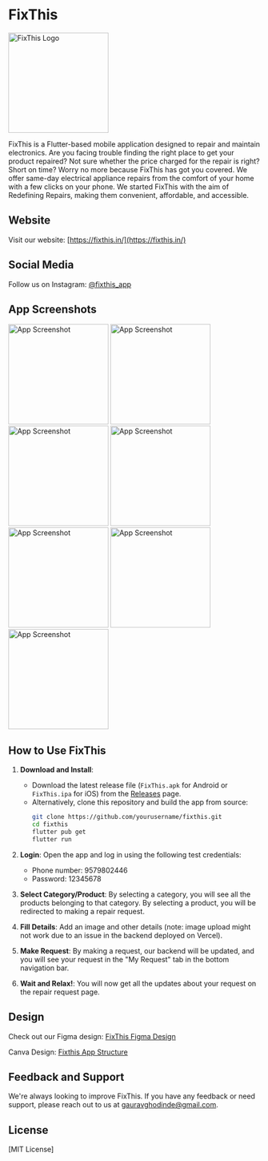 # FixThis

<img src="https://github.com/user-attachments/assets/e96df821-ea7f-4dec-baf0-f1907dc0741c" alt="FixThis Logo" width="200"/>

FixThis is a Flutter-based mobile application designed to repair and maintain electronics. Are you facing trouble finding the right place to get your product repaired? Not sure whether the price charged for the repair is right? Short on time? Worry no more because FixThis has got you covered. We offer same-day electrical appliance repairs from the comfort of your home with a few clicks on your phone. We started FixThis with the aim of Redefining Repairs, making them convenient, affordable, and accessible.

## Website

Visit our website: [https://fixthis.in/](https://fixthis.in/)

## Social Media

Follow us on Instagram: [@fixthis_app](https://www.instagram.com/fixthis_app)

## App Screenshots

<img src="https://github.com/user-attachments/assets/60f402ef-fcb3-455d-82a9-57eb6da64f89" alt="App Screenshot" width="200"/>
<img src="https://github.com/user-attachments/assets/7fa40c2a-6b5a-4dad-b664-511e68e2fda7" alt="App Screenshot" width="200"/>
<img src="https://github.com/user-attachments/assets/357b201f-c9d5-4727-8998-42297a358841" alt="App Screenshot" width="200"/>
<img src="https://github.com/user-attachments/assets/0f380dab-c323-4213-a2db-b5e21fb3ae28" alt="App Screenshot" width="200"/>
<img src="https://github.com/user-attachments/assets/4c99a756-9627-4431-903b-5ce707872541" alt="App Screenshot" width="200"/>
<img src="https://github.com/user-attachments/assets/46ca2406-eff5-4c9d-9155-c16bae1a248a" alt="App Screenshot" width="200"/>
<img src="https://github.com/user-attachments/assets/85a90463-72be-4007-b4fc-38eaed11c041" alt="App Screenshot" width="200"/>

## How to Use FixThis

1. **Download and Install**: 
   - Download the latest release file (`FixThis.apk` for Android or `FixThis.ipa` for iOS) from the [Releases](https://github.com/yourusername/fixthis/releases) page.
   - Alternatively, clone this repository and build the app from source:
     ```bash
     git clone https://github.com/yourusername/fixthis.git
     cd fixthis
     flutter pub get
     flutter run
     ```

2. **Login**: Open the app and log in using the following test credentials:
   - Phone number: 9579802446
   - Password: 12345678

3. **Select Category/Product**: By selecting a category, you will see all the products belonging to that category. By selecting a product, you will be redirected to making a repair request.

4. **Fill Details**: Add an image and other details (note: image upload might not work due to an issue in the backend deployed on Vercel).

5. **Make Request**: By making a request, our backend will be updated, and you will see your request in the "My Request" tab in the bottom navigation bar.

6. **Wait and Relax!**: You will now get all the updates about your request on the repair request page.

## Design

Check out our Figma design: [FixThis Figma Design](https://www.figma.com/design/fMCHiaeeg8Jl5s2gtFIqSR/Fixthis?m=auto&t=MbQ1ZuGahBVgmEys-1)

Canva Design: [Fixthis App Structure](https://www.canva.com/design/DAGNYgAS4II/BWHsvmJ3aGWCCaA94bmyYQ/edit?utm_content=DAGNYgAS4II&utm_campaign=designshare&utm_medium=link2&utm_source=sharebutton)

## Feedback and Support

We're always looking to improve FixThis. If you have any feedback or need support, please reach out to us at [gauravghodinde@gmail.com](mailto:gauravghodinde@gmail.com).

## License

[MIT License]
